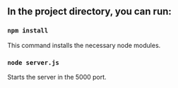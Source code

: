 ## In the project directory, you can run:

### `npm install`
This command installs the necessary node modules.

### `node server.js`

Starts the server in the 5000 port.
